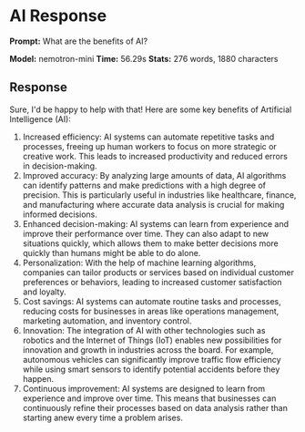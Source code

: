# AI Response

**Prompt:** What are the benefits of AI?

**Model:** nemotron-mini
**Time:** 56.29s
**Stats:** 276 words, 1880 characters

## Response

 Sure, I'd be happy to help with that! Here are some key benefits of Artificial Intelligence (AI):
1. Increased efficiency: AI systems can automate repetitive tasks and processes, freeing up human workers to focus on more strategic or creative work. This leads to increased productivity and reduced errors in decision-making.
2. Improved accuracy: By analyzing large amounts of data, AI algorithms can identify patterns and make predictions with a high degree of precision. This is particularly useful in industries like healthcare, finance, and manufacturing where accurate data analysis is crucial for making informed decisions.
3. Enhanced decision-making: AI systems can learn from experience and improve their performance over time. They can also adapt to new situations quickly, which allows them to make better decisions more quickly than humans might be able to do alone.
4. Personalization: With the help of machine learning algorithms, companies can tailor products or services based on individual customer preferences or behaviors, leading to increased customer satisfaction and loyalty.
5. Cost savings: AI systems can automate routine tasks and processes, reducing costs for businesses in areas like operations management, marketing automation, and inventory control.
6. Innovation: The integration of AI with other technologies such as robotics and the Internet of Things (IoT) enables new possibilities for innovation and growth in industries across the board. For example, autonomous vehicles can significantly improve traffic flow efficiency while using smart sensors to identify potential accidents before they happen.
7. Continuous improvement: AI systems are designed to learn from experience and improve over time. This means that businesses can continuously refine their processes based on data analysis rather than starting anew every time a problem arises.